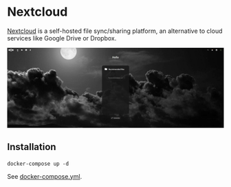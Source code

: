 # Nextcloud

[Nextcloud](https://nextcloud.com) is a self-hosted file sync/sharing platform, an alternative to cloud services like Google Drive or Dropbox.

![Nextcloud Interface](./image.png)

## Installation

```
docker-compose up -d
```

See [docker-compose.yml](./docker-compose.yml).
